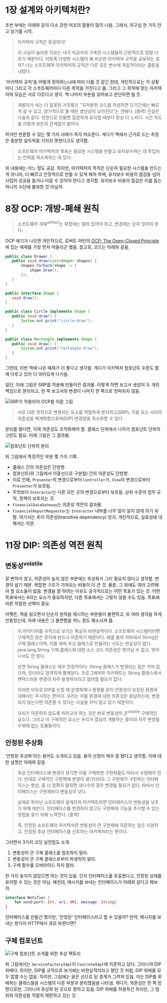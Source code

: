 # 1장 설계와 아키텍처란?

초반 부에는 아래와 같이 다소 강한 어조의 말들이 많이 나옴. 그래서, 의구심 한 가득 안고 읽기를 시작.

> 아키텍처 규칙은 동일하다!
>
> 이 사실이 놀라운 이유는 내가 지금까지 구축한 시스템들이 근본적으로 정말 다르기 때문이다. 이토록 다양한 시스템이 왜 비슷한 아키텍처 규칙을 공유하는 걸까? 나는 소프트웨어 아키텍처의 규칙은 다른 모든 변수에 독립적이라는 결론을 내렸다.

'아키텍처 규칙'을 어떻게 정의하느냐에 따라 다를 것 같긴 한데, 개인적으로는 각 상황마다 그리고 각 소프트웨어마다 다른 목적을 가진다고 봄. 그리고 그 목적에 맞는 아키텍처의 모습은 서로 다르다고 생각. 책 나머지 부분을 읽어보고 판단하면 될 듯.

> 개발자가 속는 더 잘못된 거짓말은 "지저분한 코드를 작성하면 단기간에는 빠르게 갈 수 있고, 장기적으로 볼 때만 생산성이 낮아진다"는 견해다. (중략) 진실은 다음과 같다. 엉망으로 만들면 깔끔하게 유지할 때보다 항상 더 느리다. 시간 척도를 어떻게 보든지 관계없이 말이다.

하지만 반론할 수 있는 몇 가지 사례가 즉각 떠오른다. 게다가 책에서 근거로 드는 측정은 충분한 설득력을 가지지 못한다고도 생각함.

> 소프트웨어 아키텍처의 목표는 필요한 시스템을 만들고 유지보수하는 데 투입되는 인력을 최소화하는 데 있다.

위 내용에는 어느 정도 공감. 하지만, 아키텍처의 목적은 단순히 필요한 시스템을 만드는 게 아니라, 더 빠르고 안정적으로 만들 수 있게 해야 하며, 유지보수 비용의 절감을 넘어 사업의 성공을 돕거나 이끌 수 있어야 한다고 생각함. 유지보수 비용의 절감은 이를 돕는 하나의 수단에 불과한 것 아닐까.

# 8장 OCP: 개방-폐쇄 원칙

> 소프트웨어 개체<sup>artifact</sup>는 확장에는 열려 있어야 하고, 변경에는 닫혀 있어야 한다.

OCP 얘기가 나오면 개인적으로, 로버트 마틴의 [OCP: The Open-Closed Principle](https://drive.google.com/file/d/0BwhCYaYDn8EgN2M5MTkwM2EtNWFkZC00ZTI3LWFjZTUtNTFhZGZiYmUzODc1/view)에 있는 예제를 가장 먼저 떠올리곤 했음. 참고로, 코드는 아래와 같음.

```java
public class Drawer {
   public void draw(List<Shape> shapes) {
       shapes.forEach(shape -> {
           shape.draw();
       });
   }
}

public interface Shape {
   void draw();
}

public class Circle implements Shape {
   public void draw() {
       System.out.print("circle-draw");
   }
}

public class Rectangle implements Shape {
   public void draw() {
       System.out.print("rectangle-draw");
   }
}
```

그런데, 이번 책에 나온 예제가 더 좋다고 생각됨. 게다가 아키텍처 컴포넌트 수준도 함께 다루고 있어 더 의미있게 다가옴.

일단, 아래 그림은 SRP를 적용해 만들어진 결과물. 이렇게 하면 보고서 생성이 두 개의 책임으로 분리되고, 한 쪽 보고서의 변경이 나머지 한 쪽으로 전파되지 않음.

![SRP가 적용되어 OCP를 이룬 그림](8-ocp-srp-applied.jpg)

> 서로 다른 목적으로 변경되는 요소를 적절하게 분리하고(SRP), 이들 요소 사이의 의존성을 체계화함으로써(DIP) 변경량을 최소화할 수 있다.

분리를 했다면, 이제 의존성도 조직화해야 함. 클래스 단위에서 나아가 컴포넌트 단위의 고민도 필요. 아래 그림은 그 결과물.

![컴포넌트 단위의 분리](8-component-dependency.jpg)

위 그림에서 특징적인 부분 몇 가지 기록.

- 클래스 간의 의존성은 단방향.
- 컴포넌트(위 그림에서 이중선으로 구분됨) 간의 의존성도 단방향.
- 이로 인해, `Presenter`의 변경으로부터 `Controller`가, `View`의 변경으로부터 `Presenter`가 보호됨.
- 무엇보다 `Interactor`는 다른 모든 곳의 변경으로부터 보호됨. 상위 수준의 업무 규칙, 정책이 보호되는 것.
- `FinancialDataGateway`는 의존성 역전의 결과물.
- `FinancialReportRequester`는 `Interactor` 내부를 너무 많이 알지 않게 하기 위함. 여기서는 추이 의존성(transitive dependency) 방지. 개인적으로, 실효성에 대해서는 의문.

# 11장 DIP: 의존성 역전 원칙

## 변동성<sup>volatile</sup>

잘 변하지 않고, 의존성이 높지 않은 부분에는 추상화가 그리 필요치 않다고 생각함. 변경이 쉽기 때문. 복잡한 구조가 가져오는 비용이 더 큰 것. 물론, 그 외에도 여러 고려해야 할 요소들이 많음. 변경을 잘 하려는 이유도 궁극적으로는 어떤 목표가 있는 것. 어떤 목표에서는 A라는 요소가 중요하지만, 다른 목표에서는 그렇지 않을 수도 있음. 목표에 따른 적절한 선택이 중요.

어쨋든, 책을 읽으면서 단순히 원칙을 제시하는 부분들이 불편하고, 또 여러 생각을 하게 만들었는데, 아래 내용은 그 불편함을 어느 정도 해소시켜 줌.

> 이 아이디어를 규칙으로 보기는 확실히 비현실적이다. 소프트웨어 시스템이라면 구체적인 많은 장치에 반드시 의존하기 때문이다. 예를 들어 자바에서 String은 구체 클래스이며, 이를 애써 추상 클래스로 만들려는 시도는 현실성이 없다. java.lang.String 구체 클래스에 대한 소스 코드 의존성은 벗어날 수 없고, 벗어나서도 안 된다.
>
> 반면 String 클래스는 매우 안정적이다. String 클래스가 변경되는 일은 거의 없으며, 있더라도 엄격하게 통제된다. 프로그래머와 아키텍트는 String 클래스에서 변뎍스러운 변경이 자주 발생하리라고 염려할 필요가 없다.
>
> 이러한 이유로 DIP를 논할 때 운영체제나 플랫폼 같이 안정성이 보장된 환경에 대해서는 무시하는 편이다. 우리는 이들 환경에 대한 의존성은 용납하는데, 변경되지 않는다면 의존할 수 있다는 사실을 이미 알고 있기 때문이다.
>
> 우리가 의존하지 않도록 피하고자 하는 것은 바로 변동성이 큰<sup>volatile</sup> 구체적인 요소다. 그리고 이 구체적인 요소는 우리가 열심히 개발하는 중이라 자주 변경될 수밖에 없는 모듈들이다.

## 안정된 추상화

'안정된 추상화'라는 용어도 소개되고 있음. 용어 선정이 매우 잘 됐다고 생각함. 이에 대한 설명은 아래와 같음.

> 추상 인터페이스에 변경이 생기면 이를 구체화한 구현체들도 따라서 수정해야 한다. 반대로 구체적인 구현체에 변경이 생기더라도 그 구현체가 구현하는 인터페이스는 항상, 좀 더 정확히 말하면 대다수의 경우 변경될 필요가 없다. 따라서 인터페이스는 구현체보다 변동성이 낮다.
>
> 실제로 뛰어난 소프트웨어 설계자와 아키텍트라면 인터페이스의 변동성을 낮추기 위해 애쓴다. 인터페이스를 변경하지 않고도 구현체에 기능을 추가할 수 있는 방법을 찾기 위해 노력한다. (중략)
>
> 즉, 안정된 소프트웨어 아키텍처란 변동성이 큰 구현체에 의존하는 일은 지양하고, 안정된 추상 인터페이스를 선호하는 아키텍처라는 뜻이다.

그러면서 3가지 코딩 실천법도 소개.

1. 변동성이 큰 구체 클래스를 참조하지 말라.
2. 변동성이 큰 구체 클래스로부터 파생하지 말라.
3. 구체 함수를 오버라이드 하지 말라.

한 가지 놓치지 않았으면 하는 것이 있음. 단지 인터페이스를 추출했다고, 안정된 상태를 유지할 수 있는 것은 아님. 예컨대, 메시지를 보내는 인터페이스가 아래와 같다고 해보자.

```kotlin
interface Notifier {
    fun send(port: Int, uri: URI, message: String)
}
```

인터페이스를 만들긴 했지만, '안정된' 인터페이스라고 할 수 있을까? 만약, 메시지를 보내는 방식이 HTTP에서 큐로 바뀐다면?

## 구체 컴포넌트

![구체 컴포넌트 소개를 위한 추상 팩토리](11-dip-abstract-factory.jpg)

위 그림에서는 `ServiceFactoryImpl`이 `ConcreteImpl`에 의존하고 있다. 그러니까 DIP 위배다. 하지만, DIP를 규칙으로 보기에는 비현실적이라고 했던 것 처럼, DIP 위배를 모두 없앨 수는 없음. 하지만, 그림에는 굵은 선으로 된 경계가 그려져 있음. 이는 DIP를 위배하는 클래스들을 시스템의 다른 부분과 분리했음을 나타냄. 게다가, 의존성은 한 쪽 방향으로만, 그러니까 추상화 된 곳으로 향하고 있음. DIP 위배를 허용하긴 하지만, 그 범위와 의존성을 적절히 제한하고 있는 것.
